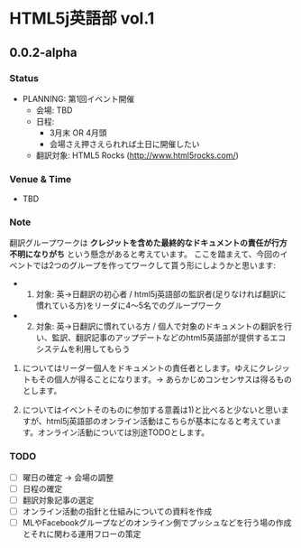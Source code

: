 # HTML5j英語部 vol.1

## 0.0.2-alpha

### Status

- PLANNING: 第1回イベント開催 
	- 会場: TBD
	- 日程: 
		- 3月末 OR 4月頭
		- 会場さえ押さえられれば土日に開催したい
	- 翻訳対象: HTML5 Rocks (<http://www.html5rocks.com/>)

### Venue & Time

- TBD

### Note

翻訳グループワークは **クレジットを含めた最終的なドキュメントの責任が行方不明になりがち** という懸念があると考えています。
ここを踏まえて、今回のイベントでは2つのグループを作ってワークして貰う形にしようかと思います:

- 1) 対象: 英→日翻訳の初心者 / html5j英語部の監訳者(足りなければ翻訳に慣れている方)をリーダに4〜5名でのグループワーク
- 2) 対象: 英→日翻訳に慣れている方 / 個人で対象のドキュメントの翻訳を行い、監訳、翻訳記事のアップデートなどのhtml5英語部が提供するエコシステムを利用してもらう

1) についてはリーダー個人をドキュメントの責任者とします。ゆえにクレジットもその個人が得ることになります。→ あらかじめコンセンサスは得るものとします。

2) についてはイベントそのものに参加する意義は1)と比べると少ないと思いますが、html5j英語部のオンライン活動はこちらが基本になると考えています。オンライン活動については別途TODOとします。

### TODO

- [ ] 曜日の確定 → 会場の調整
- [ ] 日程の確定
- [ ] 翻訳対象記事の選定
- [ ] オンライン活動の指針と仕組みについての資料を作成
- [ ] MLやFacebookグループなどのオンライン側でプッシュなどを行う場の作成とそれに関わる運用フローの策定

